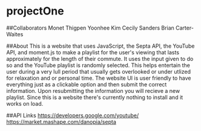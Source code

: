 # projectOne

##Collaborators
  Monet Thigpen
  Yoonhee Kim
  Cecily Sanders
  Brian Carter-Waites
  
  ##About
    This is a website that uses JavaScript, the Septa API, the YouTube API, and moment.js to make a playlist for the user's viewing that lasts approximately for the length of their commute. It uses the input given to do so and the YouTube playlist is randomly selected. This helps entertain the user during a very lull period that usually gets overlooked or under utlized for relaxation and or personal time. The website UI is user friendly to have everything just as a clickable option and then submit the correct information. Upon resubmitting the information you will recieve a new playlist. Since this is a website there's currently nothing to install and it works on load.
    
 ##API Links
  https://developers.google.com/youtube/
  https://market.mashape.com/danopia/septa
